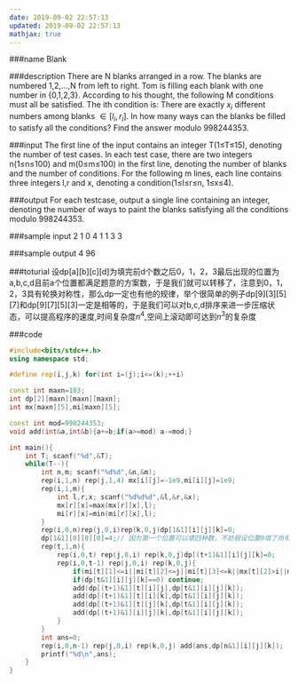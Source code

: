 ```yaml
---
date: 2019-09-02 22:57:13
updated: 2019-09-02 22:57:13
mathjax: true
---
```


###name
Blank

###description
There are N blanks arranged in a row. The blanks are numbered 1,2,…,N from left to right.
Tom is filling each blank with one number in {0,1,2,3}. According to his thought, the following M conditions must all be satisfied. The ith condition is:
There are exactly $x_i$ different numbers among blanks $∈[l_i,r_i]$.
In how many ways can the blanks be filled to satisfy all the conditions? Find the answer modulo 998244353.

<!---more-->

###input
The first line of the input contains an integer T(1≤T≤15), denoting the number of test cases.
In each test case, there are two integers n(1≤n≤100) and m(0≤m≤100) in the first line, denoting the number of blanks and the number of conditions.
For the following m lines, each line contains three integers l,r and x, denoting a condition(1≤l≤r≤n, 1≤x≤4).
 
###output
For each testcase, output a single line containing an integer, denoting the number of ways to paint the blanks satisfying all the conditions modulo 998244353.

###sample input
2
1 0
4 1
1 3 3

###sample output
4
96


###toturial
设dp[a][b][c][d]为填完前d个数之后0，1，2，3最后出现的位置为a,b,c,d且前a个位置都满足题意的方案数，于是我们就可以转移了，注意到0，1，2，3具有轮换对称性，那么dp一定也有他的规律，举个很简单的例子dp[9][3][5][7]和dp[9][7][5][3]一定是相等的，于是我们可以对b,c,d排序来进一步压缩状态，可以提高程序的速度,时间复杂度$n^4$,空间上滚动即可达到$n^3$的复杂度

###code
```cpp
#include<bits/stdc++.h>
using namespace std;

#define rep(i,j,k) for(int i=(j);i<=(k);++i)

const int maxn=103;
int dp[2][maxn][maxn][maxn];
int mx[maxn][5],mi[maxn][5];

const int mod=998244353;
void add(int&a,int&b){a+=b;if(a>=mod) a-=mod;}

int main(){
    int T; scanf("%d",&T);
    while(T--){
        int n,m; scanf("%d%d",&n,&m);
        rep(i,1,n) rep(j,1,4) mx[i][j]=-1e9,mi[i][j]=1e9;
        rep(i,1,m){
            int l,r,x; scanf("%d%d%d",&l,&r,&x);
            mx[r][x]=max(mx[r][x],l);
            mi[r][x]=min(mi[r][x],l);
        }
        rep(i,0,n)rep(j,0,i)rep(k,0,j)dp[1&1][i][j][k]=0;
        dp[1&1][0][0][0]=4;// 因为第一个位置可以填四种数，不妨假设位置0填了所有的数字
        rep(t,1,n){
            rep(i,0,t) rep(j,0,i) rep(k,0,j)dp[(t+1)&1][i][j][k]=0;
            rep(i,0,t-1) rep(j,0,i) rep(k,0,j){
                if(mi[t][1]<=i||mi[t][2]<=j||mi[t][3]<=k||mx[t][2]>i||mx[t][3]>j||mx[t][4]>k) dp[t&1][i][j][k]=0;
                if(dp[t&1][i][j][k]==0) continue;
                add(dp[(t+1)&1][t][i][j],dp[t&1][i][j][k]);
                add(dp[(t+1)&1][t][i][k],dp[t&1][i][j][k]);
                add(dp[(t+1)&1][t][j][k],dp[t&1][i][j][k]);
                add(dp[(t+1)&1][i][j][k],dp[t&1][i][j][k]);
            }
        }
        int ans=0;
        rep(i,0,n-1) rep(j,0,i) rep(k,0,j) add(ans,dp[n&1][i][j][k]);
        printf("%d\n",ans);
    }
}
```